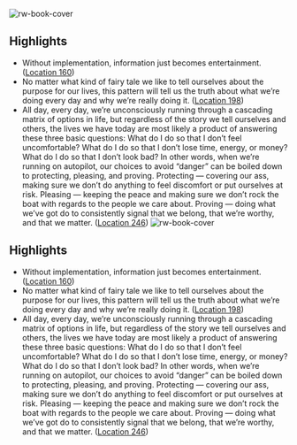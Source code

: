 ![rw-book-cover](https://m.media-amazon.com/images/I/715t-I1WKlL._SY160.jpg)

## Highlights
- Without implementation, information just becomes entertainment. ([Location 160](https://readwise.io/to_kindle?action=open&asin=B086PY4W35&location=160))
- No matter what kind of fairy tale we like to tell ourselves about the purpose for our lives, this pattern will tell us the truth about what we’re doing every day and why we’re really doing it. ([Location 198](https://readwise.io/to_kindle?action=open&asin=B086PY4W35&location=198))
- All day, every day, we’re unconsciously running through a cascading matrix of options in life, but regardless of the story we tell ourselves and others, the lives we have today are most likely a product of answering these three basic questions: What do I do so that I don’t feel uncomfortable? What do I do so that I don’t lose time, energy, or money? What do I do so that I don’t look bad? In other words, when we’re running on autopilot, our choices to avoid “danger” can be boiled down to protecting, pleasing, and proving. Protecting — covering our ass, making sure we don’t do anything to feel discomfort or put ourselves at risk. Pleasing — keeping the peace and making sure we don’t rock the boat with regards to the people we care about. Proving — doing what we’ve got do to consistently signal that we belong, that we’re worthy, and that we matter. ([Location 246](https://readwise.io/to_kindle?action=open&asin=B086PY4W35&location=246))
![rw-book-cover](https://m.media-amazon.com/images/I/715t-I1WKlL._SY160.jpg)

## Highlights
- Without implementation, information just becomes entertainment. ([Location 160](https://readwise.io/to_kindle?action=open&asin=B086PY4W35&location=160))
- No matter what kind of fairy tale we like to tell ourselves about the purpose for our lives, this pattern will tell us the truth about what we’re doing every day and why we’re really doing it. ([Location 198](https://readwise.io/to_kindle?action=open&asin=B086PY4W35&location=198))
- All day, every day, we’re unconsciously running through a cascading matrix of options in life, but regardless of the story we tell ourselves and others, the lives we have today are most likely a product of answering these three basic questions: What do I do so that I don’t feel uncomfortable? What do I do so that I don’t lose time, energy, or money? What do I do so that I don’t look bad? In other words, when we’re running on autopilot, our choices to avoid “danger” can be boiled down to protecting, pleasing, and proving. Protecting — covering our ass, making sure we don’t do anything to feel discomfort or put ourselves at risk. Pleasing — keeping the peace and making sure we don’t rock the boat with regards to the people we care about. Proving — doing what we’ve got do to consistently signal that we belong, that we’re worthy, and that we matter. ([Location 246](https://readwise.io/to_kindle?action=open&asin=B086PY4W35&location=246))
